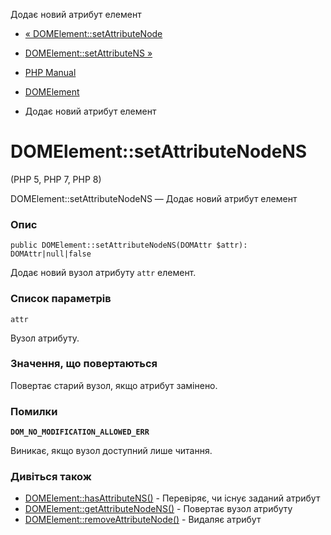 Додає новий атрибут елемент

-   [« DOMElement::setAttributeNode](domelement.setattributenode.html)
    
-   [DOMElement::setAttributeNS »](domelement.setattributens.html)
    
-   [PHP Manual](index.html)
    
-   [DOMElement](class.domelement.html)
    
-   Додає новий атрибут елемент
    

# DOMElement::setAttributeNodeNS

(PHP 5, PHP 7, PHP 8)

DOMElement::setAttributeNodeNS — Додає новий атрибут елемент

### Опис

```methodsynopsis
public DOMElement::setAttributeNodeNS(DOMAttr $attr): DOMAttr|null|false
```

Додає новий вузол атрибуту `attr` елемент.

### Список параметрів

`attr`

Вузол атрибуту.

### Значення, що повертаються

Повертає старий вузол, якщо атрибут замінено.

### Помилки

**`DOM_NO_MODIFICATION_ALLOWED_ERR`**

Виникає, якщо вузол доступний лише читання.

### Дивіться також

-   [DOMElement::hasAttributeNS()](domelement.hasattributens.html) - Перевіряє, чи існує заданий атрибут
-   [DOMElement::getAttributeNodeNS()](domelement.getattributenodens.html) - Повертає вузол атрибуту
-   [DOMElement::removeAttributeNode()](domelement.removeattributenode.html) - Видаляє атрибут